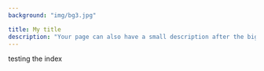 ```yaml
---
background: "img/bg3.jpg"

title: My title
description: "Your page can also have a small description after the big bold title, that's why we added this text here. Add here all the information that can make you or your product create the first impression."
---
```


testing the index
